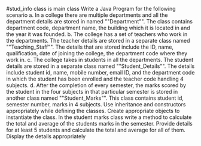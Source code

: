 #stud_info class is main class
Write a Java Program for the following scenario
a. In a college there are multiple departments and all the department details are stored in named ""Department"". The class contains department code, department name, the building which it is located in and the year it was founded. 
b. The college has a set of teachers who work in the departments. The teacher details are stored in a separate class named ""Teaching_Staff"". The details that are stored include the ID, name, qualification, date of joining the college, the department code where they work in. 
c. The college takes in students in all the departments. The student details are stored in a separate class named ""Student_Details"". The details include student id, name, mobile number, email ID, and the department code in which the student has been enrolled and the teacher code handling 4 subjects. 
d. After the completion of every semester, the marks scored by the student in the four subjects in that particular semester is stored in another class named ""Student_Marks"". This class contains student id, semester number, marks in 4 subjects. 
Use inheritance and constructors appropriately while defining the classes. Create appropriate objects to instantiate the class. In the student marks class write a method to calculate the total and average of the students marks in the semester. Provide details for at least 5 students and calculate the total and average for all of them. Display the details appropriately
